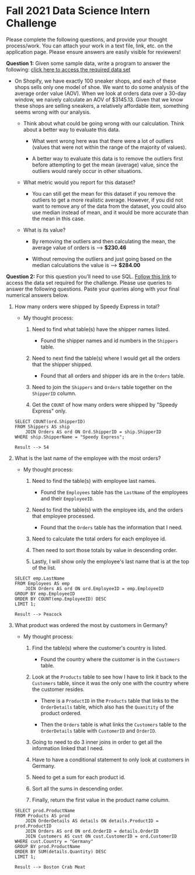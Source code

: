 # Fall 2021 Data Science Intern Challenge 

Please complete the following questions, and provide your thought process/work. You can attach your work in a text file, link, etc. on the application page. Please ensure answers are easily visible for reviewers!


**Question 1:** Given some sample data, write a program to answer the following: [click here to access the required data set](https://docs.google.com/spreadsheets/d/16i38oonuX1y1g7C_UAmiK9GkY7cS-64DfiDMNiR41LM/edit#gid=0)

- On Shopify, we have exactly 100 sneaker shops, and each of these shops sells only one model of shoe. We want to do some analysis of the average order value (AOV). When we look at orders data over a 30-day window, we naively calculate an AOV of $3145.13. Given that we know these shops are selling sneakers, a relatively affordable item, something seems wrong with our analysis.  

    - Think about what could be going wrong with our calculation. Think about a better way to evaluate this data.  
      
        - What went wrong here was that there were a lot of outliers (values that were not within the range of the majority of values). 
          
        - A better way to evaluate this data is to remove the outliers first before attempting to get the mean (average) value, since the outliers would rarely occur in other situations.

    - What metric would you report for this dataset?
      
        - You can still get the mean for this dataset if you remove the outliers to get a more realistic average. However, if you did not want to remove any of the data from the dataset, you could also use median instead of mean, and it would be more accurate than the mean in this case.

    - What is its value?
      
        - By removing the outliers and then calculating the mean, the average value of orders is --> **$230.46**
          
        - Without removing the outliers and just going based on the median calculations the value is --> **$284.00**


**Question 2:** For this question you’ll need to use SQL. [Follow this link](https://www.w3schools.com/SQL/TRYSQL.ASP?FILENAME=TRYSQL_SELECT_ALL) to access the data set required for the challenge. Please use queries to answer the following questions. Paste your queries along with your final numerical answers below.

1. How many orders were shipped by Speedy Express in total?
   
    - My thought process:
      
        1. Need to find what table(s) have the shipper names listed. 
           
            - Found the shipper names and id numbers in the `Shippers` table.
        2. Need to next find the table(s) where I would get all the orders that the shipper shipped.
           
            - Found that all orders and shipper ids are in the `Orders` table.
          
        3. Need to join the `Shippers` and `Orders` table together on the `ShipperID` column.
           
        4. Get the `COUNT` of how many orders were shipped by "Speedy Express" only.
    ```
    SELECT COUNT(ord.ShipperID)
    FROM Shippers AS ship 
        JOIN Orders AS ord ON Ord.ShipperID = ship.ShipperID
    WHERE ship.ShipperName = "Speedy Express";
   
    Result --> 54
    ```

2. What is the last name of the employee with the most orders?
    - My thought process:
      
        1. Need to find the table(s) with employee last names.
            - Found the `Employees` table has the `LastName` of the employees and their `EmpployeeID`.
            
        2. Need to find the table(s) with the employee ids, and the orders that employee processed.
            - Found that the `Orders` table has the information that I need.
          
        3. Need to calculate the total orders for each employee id.
           
        4. Then need to sort those totals by value in descending order.
           
        5. Lastly, I will show only the employee's last name that is at the top of the list.
    
    ```
    SELECT emp.LastName
    FROM Employees AS emp
        JOIN Orders AS ord ON ord.EmployeeID = emp.EmployeeID
    GROUP BY emp.EmployeeID
    ORDER BY COUNT(emp.EmployeeID) DESC
    LIMIT 1;
    
    Result --> Peacock
    ```

3. What product was ordered the most by customers in Germany?
   
    - My thought process:
      
        1. Find the table(s) where the customer's country is listed.
           
            - Found the country where the customer is in the `Customers` table. 
            
        2. Look at the `Products` table to see how I have to link it back to the `Customers` table, since it was the only one with the country where the customer resides.
           
            - There is a `ProductID` in the `Products` table that links to the `OrderDetails` table, which also has the `Quanitity` of the product ordered.
              
            - Then the `Orders` table is what links the `Customers` table to the `OrderDetails` table with `CustomerID` and `OrderID`.
          
        3. Going to need to do 3 inner joins in order to get all the information linked that I need.
           
        4. Have to have a conditional statement to only look at customers in Germany.
           
        5. Need to get a sum for each product id.
           
        6. Sort all the sums in descending order.
           
        7. Finally, return the first value in the product name column.
    
    ```
    SELECT prod.ProductName
    FROM Products AS prod
        JOIN OrderDetails AS details ON details.ProductID = prod.ProductID
        JOIN Orders AS ord ON ord.OrderID = details.OrderID
        JOIN Customers AS cust ON cust.CustomerID = ord.CustomerID
    WHERE cust.Country = "Germany"
    GROUP BY prod.ProductName
    ORDER BY SUM(details.Quantity) DESC
    LIMIT 1;
   
    Result --> Boston Crab Meat
    ```
